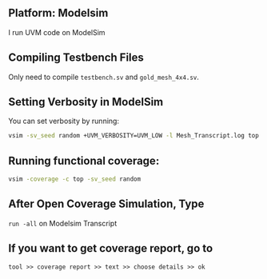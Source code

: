 ## Platform: Modelsim
I run UVM code on ModelSim

## Compiling Testbench Files
Only need to compile `testbench.sv` and `gold_mesh_4x4.sv`.

## Setting Verbosity in ModelSim
You can set verbosity by running: 
 
```sh
vsim -sv_seed random +UVM_VERBOSITY=UVM_LOW -l Mesh_Transcript.log top
```
## Running functional coverage:
```sh
vsim -coverage -c top -sv_seed random
```
## After Open Coverage Simulation, Type 
`run -all` on Modelsim Transcript
## If you want to get coverage report, go to 
`tool >> coverage report >> text >> choose details >> ok`
